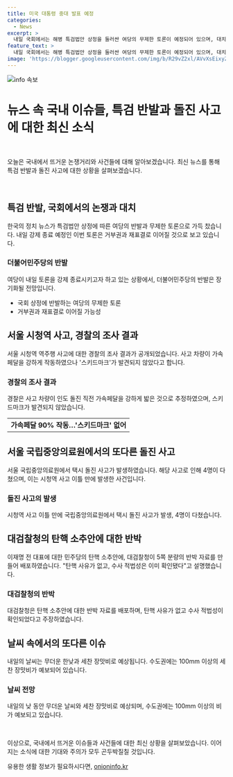 ```yaml
---
title: 미국 대통령 중대 발표 예정
categories:
  - News
excerpt: >
  내일 국회에서는 해병 특검법안 상정을 둘러싼 여당의 무제한 토론이 예정되어 있으며, 대치 장기화가 우려되고 있습니다. 경찰은 서울 시청역 역주행 사고의 차량이 스키드마크 없이 가속페달을 강하게 밟은 것으로 확인했으며, 또 다른 돌진 사고도 발생했습니다. 또한, 대검찰청은 이재명 전 대표에 대한 탄핵 소추안에 대해 반박 자료를 발표했습니다. 내일은 한낮에 무더운 날씨가 예상되며, 오후에는 세찬 장맛비가 예보되고 있습니다.
feature_text: >
  내일 국회에서는 해병 특검법안 상정을 둘러싼 여당의 무제한 토론이 예정되어 있으며, 대치 장기화가 우려되고 있습니다. 경찰은 서울 시청역 역주행 사고의 차량이 스키드마크 없이 가속페달을 강하게 밟은 것으로 확인했으며, 또 다른 돌진 사고도 발생했습니다. 또한, 대검찰청은 이재명 전 대표에 대한 탄핵 소추안에 대해 반박 자료를 발표했습니다. 내일은 한낮에 무더운 날씨가 예상되며, 오후에는 세찬 장맛비가 예보되고 있습니다.
image: 'https://blogger.googleusercontent.com/img/b/R29vZ2xl/AVvXsEixyZcFfHzMRdzZMjFBmAUKJYCLCGyLL1o632UiGVXcaFdKo_bkvkuCioo0uUKlGfBVcT3P84aROyZIXSBEx3Aw5nCQ3pTgDom1WDC4m8eifvWiAmWEEVb4x6G_l8C0QH225ldMjyaFvpxGEBGNO37VmDTDMHGhJPq73UglMfDca1-0aw/s1600/blogspot.png'
---
```


<p><img src="https://blogger.googleusercontent.com/img/b/R29vZ2xl/AVvXsEixyZcFfHzMRdzZMjFBmAUKJYCLCGyLL1o632UiGVXcaFdKo_bkvkuCioo0uUKlGfBVcT3P84aROyZIXSBEx3Aw5nCQ3pTgDom1WDC4m8eifvWiAmWEEVb4x6G_l8C0QH225ldMjyaFvpxGEBGNO37VmDTDMHGhJPq73UglMfDca1-0aw/s1600/blogspot.png" alt="info 속보" /></p>

<h1>뉴스 속 국내 이슈들, 특검 반발과 돌진 사고에 대한 최신 소식</h1>

<p data-ke-size="size16">&nbsp;</p>

<p>오늘은 국내에서 뜨거운 논쟁거리와 사건들에 대해 알아보겠습니다. 최신 뉴스를 통해 특검 반발과 돌진 사고에 대한 상황을 살펴보겠습니다.</p>

<p data-ke-size="size16">&nbsp;</p>

<h2 data-ke-size="size26">특검 반발, 국회에서의 논쟁과 대치</h2>

<p>한국의 정치 뉴스가 특검법안 상정에 따른 여당의 반발과 무제한 토론으로 가득 찼습니다. 내일 강제 종료 예정인 이번 토론은 거부권과 재표결로 이어질 것으로 보고 있습니다.</p>

<h3>더불어민주당의 반발</h3>

<p>여당이 내일 토론을 강제 종료시키고자 하고 있는 상황에서, 더불어민주당의 반발은 장기화될 전망입니다.</p>

<ul>
  <li>국회 상정에 반발하는 여당의 무제한 토론</li>
  <li>거부권과 재표결로 이어질 가능성</li>
</ul>

<h2 data-ke-size="size26">서울 시청역 사고, 경찰의 조사 결과</h2>

<p>서울 시청역 역주행 사고에 대한 경찰의 조사 결과가 공개되었습니다. 사고 차량이 가속페달을 강하게 작동하였으나 '스키드마크'가 발견되지 않았다고 합니다.</p>

<h3>경찰의 조사 결과</h3>

<p>경찰은 사고 차량이 인도 돌진 직전 가속페달을 강하게 밟은 것으로 추정하였으며, 스키드마크가 발견되지 않았습니다.</p>

<table>
  <tr>
    <td style="text-align: center; height: 17px;"><b>가속페달 90% 작동…'스키드마크' 없어</b></td>
  </tr>
</table>

<h2 data-ke-size="size26">서울 국립중앙의료원에서의 또다른 돌진 사고</h2>

<p>서울 국립중앙의료원에서 택시 돌진 사고가 발생하였습니다. 해당 사고로 인해 4명이 다쳤으며, 이는 시청역 사고 이틀 만에 발생한 사건입니다.</p>

<h3>돌진 사고의 발생</h3>

<p>시청역 사고 이틀 만에 국립중앙의료원에서 택시 돌진 사고가 발생, 4명이 다쳤습니다.</p>

<h2 data-ke-size="size26">대검찰청의 탄핵 소추안에 대한 반박</h2>

<p>이재명 전 대표에 대한 민주당의 탄핵 소추안에, 대검찰청이 5쪽 분량의 반박 자료를 만들어 배포하였습니다. "탄핵 사유가 없고, 수사 적법성은 이미 확인됐다"고 설명했습니다.</p>

<h3>대검찰청의 반박</h3>

<p>대검찰청은 탄핵 소추안에 대한 반박 자료를 배포하며, 탄핵 사유가 없고 수사 적법성이 확인되었다고 주장하였습니다.</p>

<h2 data-ke-size="size26">날씨 속에서의 또다른 이슈</h2>

<p>내일의 날씨는 무더운 한낮과 세찬 장맛비로 예상됩니다. 수도권에는 100mm 이상의 세찬 장맛비가 예보되어 있습니다.</p>

<h3>날씨 전망</h3>

<p>내일의 낮 동안 무더운 날씨와 세찬 장맛비로 예상되며, 수도권에는 100mm 이상의 비가 예보되고 있습니다.</p>

<p data-ke-size="size16">&nbsp;</p>

<p>이상으로, 국내에서 뜨거운 이슈들과 사건들에 대한 최신 상황을 살펴보았습니다. 이어지는 소식에 대한 기대와 주의가 모두 곤두박질칠 것입니다.</p>
유용한 생활 정보가 필요하시다면, <a href="https://onioninfo.kr" rel="dofollow">onioninfo.kr</a>


